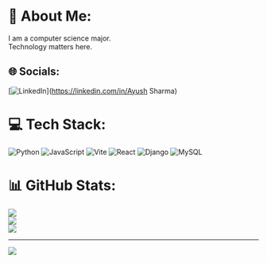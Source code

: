 # 💫 About Me:
I am a computer science major.<br>Technology matters here.


## 🌐 Socials:
[![LinkedIn](https://img.shields.io/badge/LinkedIn-%230077B5.svg?logo=linkedin&logoColor=white)](https://linkedin.com/in/Ayush Sharma) 

# 💻 Tech Stack:
![Python](https://img.shields.io/badge/python-3670A0?style=for-the-badge&logo=python&logoColor=ffdd54) ![JavaScript](https://img.shields.io/badge/javascript-%23323330.svg?style=for-the-badge&logo=javascript&logoColor=%23F7DF1E) ![Vite](https://img.shields.io/badge/vite-%23646CFF.svg?style=for-the-badge&logo=vite&logoColor=white) ![React](https://img.shields.io/badge/react-%2320232a.svg?style=for-the-badge&logo=react&logoColor=%2361DAFB) ![Django](https://img.shields.io/badge/django-%23092E20.svg?style=for-the-badge&logo=django&logoColor=white) ![MySQL](https://img.shields.io/badge/mysql-4479A1.svg?style=for-the-badge&logo=mysql&logoColor=white)
# 📊 GitHub Stats:
![](https://github-readme-stats.vercel.app/api?username=icarus-20s&theme=dark&hide_border=false&include_all_commits=false&count_private=false)<br/>
![](https://github-readme-streak-stats.herokuapp.com/?user=icarus-20s&theme=dark&hide_border=false)<br/>
![](https://github-readme-stats.vercel.app/api/top-langs/?username=icarus-20s&theme=dark&hide_border=false&include_all_commits=false&count_private=false&layout=compact)

---
[![](https://visitcount.itsvg.in/api?id=icarus-20s&icon=0&color=0)](https://visitcount.itsvg.in)

<!-- Proudly created with GPRM ( https://gprm.itsvg.in ) -->
